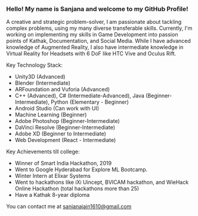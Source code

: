 ### Hello! My name is Sanjana and welcome to my GitHub Profile!

A creative and strategic problem-solver, I am passionate about tackling complex problems, using my many diverse transferable skills.
Currently, I'm working on implementing my skills in Game Development into passion points of Kathak, Documentation, and Social Media.
While I have advanced knowledge of Augmented Reality, I also have intermediate knowledge in Virtual Reality for Headsets with 6 DoF like HTC Vive and Oculus Rift.

Key Technology Stack:
+ Unity3D (Advanced)
+ Blender (Intermediate)
+ ARFoundation and Vuforia (Advanced)
+ C++ (Advanced), C# (Intermediate-Advanced), Java (Beginner-Intermediate), Python (Elementary - Beginner)
+ Android Studio (Can work with UI)
+ Machine Learning (Beginner)
+ Adobe Photoshop (Beginner-Intermediate)
+ DaVinci Resolve (Beginner-Intermediate)
+ Adobe XD (Beginner to Intermediate)
+ Web Development (React - Intermediate)


Key Achievements till college:
+ Winner of Smart India Hackathon, 2019
+ Went to Google Hyderabad for Explore ML Bootcamp.
+ Winter Intern at Elixar Systems
+ Went to hackathons like iXi Uincept, BVICAM hackathon, and WieHack Online Hackathon (total hackathons more than 25)
+ Have a Kathak 8-year diploma


You can contact me at sanjanajain1610@gmail.com
